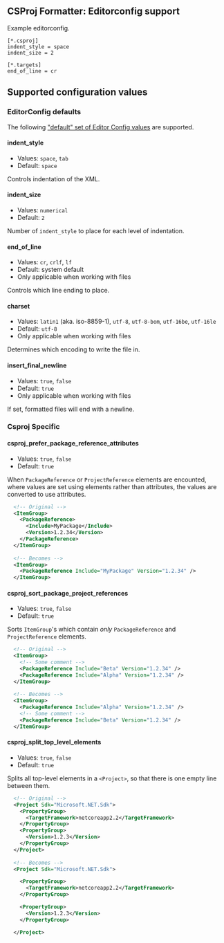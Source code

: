 ﻿## CSProj Formatter: Editorconfig support

Example editorconfig.

```editorconfig
[*.csproj]
indent_style = space
indent_size = 2

[*.targets]
end_of_line = cr
```

## Supported configuration values

### EditorConfig defaults

The following ["default" set of Editor Config values](https://github.com/editorconfig/editorconfig/wiki/EditorConfig-Properties#current-universal-properties) are supported. 

#### indent_style

* Values: `space`, `tab`
* Default: `space`

Controls indentation of the XML.

#### indent_size

* Values: `numerical`
* Default: `2`

Number of `indent_style` to place for each level of indentation.

#### end_of_line

* Values: `cr`, `crlf`, `lf`
* Default: system default
* Only applicable when working with files

Controls which line ending to place.

#### charset

* Values: `latin1` (aka. iso-8859-1), `utf-8`, `utf-8-bom`, `utf-16be`, `utf-16le`
* Default: `utf-8`
* Only applicable when working with files

Determines which encoding to write the file in.

#### insert_final_newline

* Values: `true`, `false`
* Default: `true` 
* Only applicable when working with files

If set, formatted files will end with a newline.

### Csproj Specific

#### csproj_prefer_package_reference_attributes

* Values: `true`, `false`
* Default: `true`

When `PackageReference` or `ProjectReference` elements are encounted, where values are set using elements rather than attributes, the values are converted to use attributes.

```xml
  <!-- Original -->
  <ItemGroup>
    <PackageReference>
      <Include>MyPackage</Include>
      <Version>1.2.34</Version>
    </PackageReference>
  </ItemGroup>
  
  <!-- Becomes -->
  <ItemGroup>
    <PackageReference Include="MyPackage" Version="1.2.34" />
  </ItemGroup>
```

#### csproj_sort_package_project_references

* Values: `true`, `false`
* Default: `true`

Sorts `ItemGroup`'s which contain _only_ `PackageReference` and `ProjectReference` elements.

```xml
  <!-- Original -->
  <ItemGroup>
    <!-- Some comment -->
    <PackageReference Include="Beta" Version="1.2.34" />
    <PackageReference Include="Alpha" Version="1.2.34" />
  </ItemGroup>
  
  <!-- Becomes -->
  <ItemGroup>
    <PackageReference Include="Alpha" Version="1.2.34" />
    <!-- Some comment -->
    <PackageReference Include="Beta" Version="1.2.34" />
  </ItemGroup>
```

#### csproj_split_top_level_elements

* Values: `true`, `false`
* Default: `true`

Splits all top-level elements in a `<Project>`, so that there is one empty line between them.

```xml
  <!-- Original -->
  <Project Sdk="Microsoft.NET.Sdk">
    <PropertyGroup>
      <TargetFramework>netcoreapp2.2</TargetFramework>
    </PropertyGroup>
    <PropertyGroup>
      <Version>1.2.3</Version>
    </PropertyGroup>
  </Project>
  
  <!-- Becomes -->
  <Project Sdk="Microsoft.NET.Sdk">

    <PropertyGroup>
      <TargetFramework>netcoreapp2.2</TargetFramework>
    </PropertyGroup>

    <PropertyGroup>
      <Version>1.2.3</Version>
    </PropertyGroup>

  </Project>
```